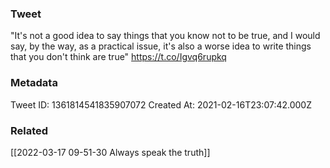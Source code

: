 ### Tweet
"It's not a good idea to say things that you know not to be true, and I would say, by the way, as a practical issue, it's also a worse idea to write things that you don't think are true" https://t.co/Igvq6rupkq

### Metadata
Tweet ID: 1361814541835907072
Created At: 2021-02-16T23:07:42.000Z

### Related
[[2022-03-17 09-51-30 Always speak the truth]]

